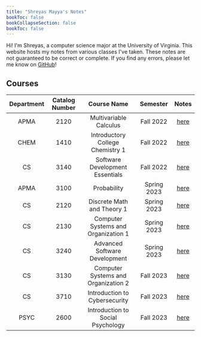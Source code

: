 ```yaml
---
title: "Shreyas Mayya's Notes"
bookToc: false
bookCollapseSection: false
bookToc: false
---
```


Hi! I'm Shreyas, a computer science major at the University of Virginia. This website hosts my notes from various classes I've taken. These notes are not guaranteed to be correct or complete. If you find any errors, please let me know on [GitHub](https://www.github.com/smayya337/notes-hugo)!

## Courses

| Department | Catalog Number |             Course Name             |  Semester   |          Notes           |
| :--------: | :------------: | :---------------------------------: | :---------: | :----------------------: |
|    APMA    |      2120      |       Multivariable Calculus        |  Fall 2022  | [here](/notes/apma2120)  |
|    CHEM    |      1410      |  Introductory College Chemistry 1   |  Fall 2022  | [here](/notes/chem1410)  |
|     CS     |      3140      |   Software Development Essentials   |  Fall 2022  |  [here](/notes/cs3140)   |
|    APMA    |      3100      |             Probability             | Spring 2023 | [here](/notes/apma3100/) |
|     CS     |      2120      |     Discrete Math and Theory 1      | Spring 2023 |  [here](/notes/cs2120/)  |
|     CS     |      2130      | Computer Systems and Organization 1 | Spring 2023 |  [here](/notes/cs2130/)  |
|     CS     |      3240      |    Advanced Software Development    | Spring 2023 |  [here](/notes/cs3240/)  |
|     CS     |      3130      | Computer Systems and Organization 2 |  Fall 2023  |  [here](/notes/cs3130/)  |
|     CS     |      3710      |    Introduction to Cybersecurity    |  Fall 2023  |  [here](/notes/cs3710/)  |
|    PSYC    |      2600      |  Introduction to Social Psychology  |  Fall 2023  | [here](/notes/psyc2600/) |

